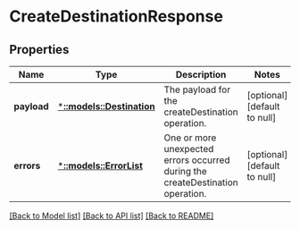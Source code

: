 # CreateDestinationResponse

## Properties
Name | Type | Description | Notes
------------ | ------------- | ------------- | -------------
**payload** | [***::models::Destination**](Destination.md) | The payload for the createDestination operation. | [optional] [default to null]
**errors** | [***::models::ErrorList**](ErrorList.md) | One or more unexpected errors occurred during the createDestination operation. | [optional] [default to null]

[[Back to Model list]](../README.md#documentation-for-models) [[Back to API list]](../README.md#documentation-for-api-endpoints) [[Back to README]](../README.md)


